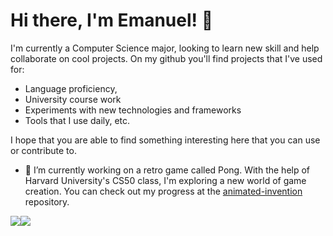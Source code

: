 # Hi there, I'm Emanuel! 👋 

I'm currently a Computer Science major, looking to learn new skill and help collaborate on cool projects. On my github you'll find projects that I've used for: 
- Language proficiency,
- University course work 
- Experiments with new technologies and frameworks
- Tools that I use daily, etc.

I hope that you are able to find something interesting here that you can use or contribute to.


- 🔭 I’m currently working on a retro game called Pong. With the help of Harvard University's CS50 class, I'm exploring a new world of game creation. You can check out my progress at the [animated-invention](https://github.com/Emanuelf-sfsu/animated-invention) repository.  


<div style="display:flex ">
<img src="https://github-readme-stats.vercel.app/api?username=Emanuelf-sfsu&show_icons=true&theme=dracula"/>
<img src="https://github-readme-stats.vercel.app/api/top-langs/?username=Emanuelf-sfsu&layout=compact"/>
<div>

<!--
**Emanuelf-sfsu/Emanuelf-sfsu** is a ✨ _special_ ✨ repository because its `README.md` (this file) appears on your GitHub profile.

Here are some ideas to get you started:

- 🔭 I’m currently working on ...
- 🌱 I’m currently learning ...
- 👯 I’m looking to collaborate on ...
- 🤔 I’m looking for help with ...
- 💬 Ask me about ...
- 📫 How to reach me: ...
- 😄 Pronouns: ...
- ⚡ Fun fact: ....
-->
